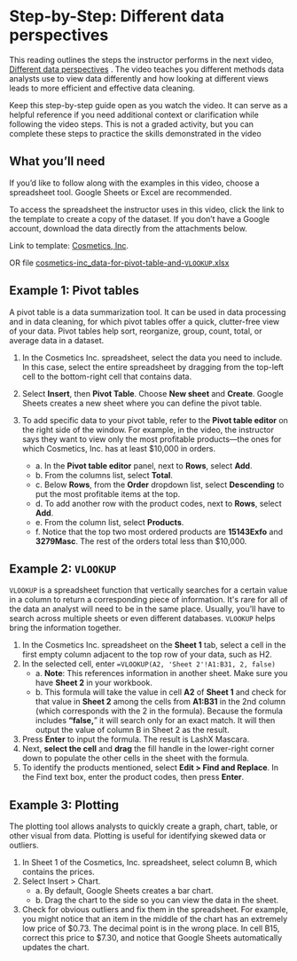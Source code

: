 # Step-by-Step: Different data perspectives

This reading outlines the steps the instructor performs in the next video, [Different data perspectives](./s7_video_different-data-perspectives.md)
. The video teaches you different methods data analysts use to view data differently and how looking at different views leads to more efficient and effective data cleaning.

Keep this step-by-step guide open as you watch the video. It can serve as a helpful reference if you need additional context or clarification while following the video steps. This is not a graded activity, but you can complete these steps to practice the skills demonstrated in the video

## What you’ll need

If you’d like to follow along with the examples in this video, choose a spreadsheet tool. Google Sheets or Excel are recommended.

To access the spreadsheet the instructor uses in this video, click the link to the template to create a copy of the dataset. If you don’t have a Google account, download the data directly from the attachments below.

Link to template: [Cosmetics, Inc](https://docs.google.com/spreadsheets/d/1J8wiEi7R9Jt3kNOjV1Bp-w1Zw1GvIbXgd78EeoXT9Mg/template/preview).

OR file [cosmetics-inc_data-for-pivot-table-and-`VLOOKUP`.xlsx](./resources/cosmetics-inc_data-for-pivot-table-and-`VLOOKUP`.xlsx)

## Example 1: Pivot tables

A pivot table is a data summarization tool. It can be used in data processing and in data cleaning, for which pivot tables offer a quick, clutter-free view of your data. Pivot tables help sort, reorganize, group, count, total, or average data in a dataset.

1. In the Cosmetics Inc. spreadsheet, select the data you need to include. In this case, select the entire spreadsheet by dragging from the top-left cell to the bottom-right cell that contains data.

2. Select **Insert**, then **Pivot Table**. Choose **New sheet** and **Create**. Google Sheets creates a new sheet where you can define the pivot table.

3. To add specific data to your pivot table, refer to the **Pivot table editor** on the right side of the window. For example, in the video, the instructor says they want to view only the most profitable products—the ones for which Cosmetics, Inc. has at least $10,000 in orders.
   - a. In the **Pivot table editor** panel, next to **Rows**, select **Add**.
   - b. From the columns list, select **Total**.
   - c. Below **Rows**, from the **Order** dropdown list, select **Descending** to put the most profitable items at the top.
   - d. To add another row with the product codes, next to **Rows**, select **Add**.
   - e. From the column list, select **Products**.
   - f. Notice that the top two most ordered products are **15143Exfo** and **3279Masc**. The rest of the orders total less than $10,000.

## Example 2: ``VLOOKUP``

`VLOOKUP` is a spreadsheet function that vertically searches for a certain value in a column to return a corresponding piece of information. It's rare for all of the data an analyst will need to be in the same place. Usually, you'll have to search across multiple sheets or even different databases. `VLOOKUP` helps bring the information together.

1. In the Cosmetics Inc. spreadsheet on the **Sheet 1** tab, select a cell in the first empty column adjacent to the top row of your data, such as H2.
2. In the selected cell, enter `=VLOOKUP(A2, 'Sheet 2'!A1:B31, 2, false)`
   - a. **Note**: This references information in another sheet. Make sure you have **Sheet 2** in your workbook.
   - b. This formula will take the value in cell **A2** of **Sheet 1** and check for that value in **Sheet 2** among the cells from **A1:B31** in the 2nd column (which corresponds with the 2 in the formula). Because the formula includes **“false,**” it will search only for an exact match. It will then output the value of column B in Sheet 2 as the result.
3. Press **Enter** to input the formula. The result is LashX Mascara.
4. Next, **select the cell** and **drag** the fill handle in the lower-right corner down to populate the other cells in the sheet with the formula.
5. To identify the products mentioned, select **Edit > Find and Replace**. In the Find text box, enter the product codes, then press **Enter**.

## Example 3: Plotting

The plotting tool allows analysts to quickly create a graph, chart, table, or other visual from data. Plotting is useful for identifying skewed data or outliers.

1. In Sheet 1 of the Cosmetics, Inc. spreadsheet, select column B, which contains the prices.
2. Select Insert > Chart.
   - a. By default, Google Sheets creates a bar chart.
   - b. Drag the chart to the side so you can view the data in the sheet.
3. Check for obvious outliers and fix them in the spreadsheet. For example, you might notice that an item in the middle of the chart has an extremely low price of $0.73. The decimal point is in the wrong place. In cell B15, correct this price to $7.30, and notice that Google Sheets automatically updates the chart.
